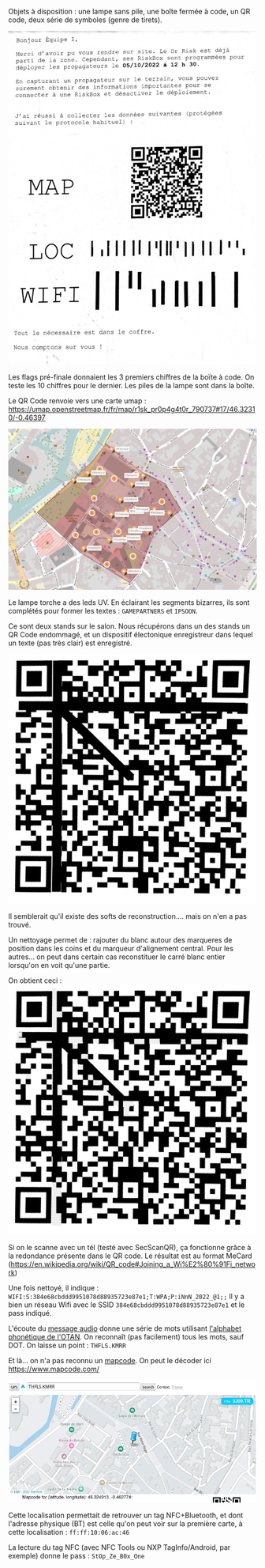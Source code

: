 Objets à disposition : une lampe sans pile, une boîte fermée à code, un QR code, 
deux série de symboles (genre de tirets).

![](feuille.jpg)

Les flags pré-finale donnaient les 3 premiers chiffres de la boïte à code. On teste les 10 chiffres pour
le dernier. Les piles de la lampe sont dans la boîte.

Le QR Code renvoie vers une carte umap : 
<https://umap.openstreetmap.fr/fr/map/r1sk_pr0p4g4t0r_790737#17/46.32310/-0.46397>

![](map.png)

Le lampe torche a des leds UV. En éclairant les segments bizarres, ils sont complétés pour former les textes : 
`GAMEPARTNERS` et `IPSOON`.

Ce sont deux stands sur le salon. Nous récupérons dans un des stands un QR Code endommagé, et un dispositif électonique
enregistreur dans lequel un texte (pas très clair) est enregistré.

![](qrcodeabime.jpg)

Il semblerait qu'il existe des softs de reconstruction.... mais on n'en a pas trouvé. 
<!-- https://merricx.github.io/qrazybox/ ne fait pas le job tout seul -->
Un nettoyage permet de : rajouter du blanc autour des marqueres de position dans les coins et du marqueur d'alignement central.
Pour les autres... on peut dans certain cas reconstituer le carré blanc entier lorsqu'on en voit qu'une partie.

On obtient ceci : 
![](qrcoderec.jpg)

Si on le scanne avec un tél (testé avec SecScanQR), ça fonctionne grâce à la redondance présente dans le QR code.
Le résultat est au format  MeCard (<https://en.wikipedia.org/wiki/QR_code#Joining_a_Wi%E2%80%91Fi_network>)

Une fois nettoyé, il indique : 
`WIFI:S:384e68cbddd9951078d88935723e87e1;T:WPA;P:iNnN_2022_@1;;`
Il y a bien un réseau Wifi avec le SSID `384e68cbddd9951078d88935723e87e1` et le pass indiqué.


L'écoute du [message audio](audio.wav) donne une série de mots utilisant [l'alphabet phonétique de l'OTAN](https://fr.wikipedia.org/wiki/Alphabet_phon%C3%A9tique_de_l%27OTAN).
On reconnaît (pas facilement) tous les mots, sauf DOT. On laisse un point : `THFLS.KMRR`

Et là... on n'a pas reconnu un [mapcode](https://en.wikipedia.org/wiki/Mapcode).
On peut le décoder ici  <https://www.mapcode.com/>

![](mapcode.png)

Cette localisation permettait de retrouver un tag NFC+Bluetooth,
et dont l'adresse physique (BT) est celle qu'on peut voir sur la première carte, à cette
localisation : `ff:ff:10:06:ac:46`

La lecture du tag NFC (avec NFC Tools ou NXP TagInfo/Android, par exemple) donne le pass : `StOp_Ze_B0x_One` 


